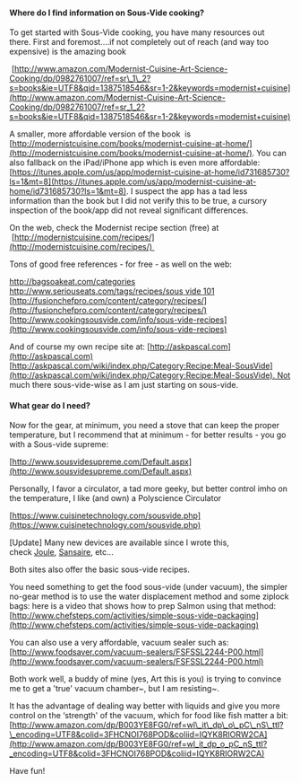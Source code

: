 #### Where do I find information on Sous-Vide cooking?

To get started with Sous-Vide cooking, you have many resources out there. First and foremost….if not completely out of reach (and way too expensive) is the amazing book

 [http://www.amazon.com/Modernist-Cuisine-Art-Science-Cooking/dp/0982761007/ref=sr\_1\_2?s=books&ie=UTF8&qid=1387518546&sr=1-2&keywords=modernist+cuisine](http://www.amazon.com/Modernist-Cuisine-Art-Science-Cooking/dp/0982761007/ref=sr_1_2?s=books&ie=UTF8&qid=1387518546&sr=1-2&keywords=modernist+cuisine)

A smaller, more affordable version of the book  is [http://modernistcuisine.com/books/modernist-cuisine-at-home/](http://modernistcuisine.com/books/modernist-cuisine-at-home/). You can also fallback on the iPad/iPhone app which is even more affordable: [https://itunes.apple.com/us/app/modernist-cuisine-at-home/id731685730?ls=1&mt=8](https://itunes.apple.com/us/app/modernist-cuisine-at-home/id731685730?ls=1&mt=8). I suspect the app has a tad less information than the book but I did not verify this to be true, a cursory inspection of the book/app did not reveal significant differences.

On the web, check the Modernist recipe section (free) at  [http://modernistcuisine.com/recipes/](http://modernistcuisine.com/recipes/) 

Tons of good free references - for free - as well on the web:

[http://bagsoakeat.com/categories  
](http://bagsoakeat.com/categories)[http://www.seriouseats.com/tags/recipes/sous vide 101](http://www.seriouseats.com/tags/recipes/sous%20vide%20101)  
[http://fusionchefpro.com/content/category/recipes/](http://fusionchefpro.com/content/category/recipes/)  
[http://www.cookingsousvide.com/info/sous-vide-recipes](http://www.cookingsousvide.com/info/sous-vide-recipes)

And of course my own recipe site at: [http://askpascal.com](http://askpascal.com) [http://askpascal.com/wiki/index.php/Category:Recipe:Meal-SousVide](http://askpascal.com/wiki/index.php/Category:Recipe:Meal-SousVide). Not much there sous-vide-wise as I am just starting on sous-vide.

#### What gear do I need?

Now for the gear, at minimum, you need a stove that can keep the proper temperature, but I recommend that at minimum - for better results - you go with a Sous-vide supreme:

[http://www.sousvidesupreme.com/Default.aspx](http://www.sousvidesupreme.com/Default.aspx)

Personally, I favor a circulator, a tad more geeky, but better control imho on the temperature, I like (and own) a Polyscience Circulator

[https://www.cuisinetechnology.com/sousvide.php](https://www.cuisinetechnology.com/sousvide.php)

\[Update\] Many new devices are available since I wrote this, check [Joule](https://www.chefsteps.com/joule), [Sansaire](https://sansaire.com), etc...

Both sites also offer the basic sous-vide recipes.

You need something to get the food sous-vide (under vacuum), the simpler no-gear method is to use the water displacement method and some ziplock bags: here is a video that shows how to prep Salmon using that method: [http://www.chefsteps.com/activities/simple-sous-vide-packaging](http://www.chefsteps.com/activities/simple-sous-vide-packaging)

You can also use a very affordable, vacuum sealer such as: [http://www.foodsaver.com/vacuum-sealers/FSFSSL2244-P00.html](http://www.foodsaver.com/vacuum-sealers/FSFSSL2244-P00.html)

Both work well, a buddy of mine (yes, Art this is you) is trying to convince me to get a 'true' vacuum chamber~, but I am resisting~.

It has the advantage of dealing way better with liquids and give you more control on the ‘strength' of the vacuum, which for food like fish matter a bit: [http://www.amazon.com/dp/B003YE8FG0/ref=wl\_it\_dp\_o\_pC\_nS\_ttl?\_encoding=UTF8&colid=3FHCNOI768POD&coliid=IQYK8RIORW2CA](http://www.amazon.com/dp/B003YE8FG0/ref=wl_it_dp_o_pC_nS_ttl?_encoding=UTF8&colid=3FHCNOI768POD&coliid=IQYK8RIORW2CA)

Have fun!
